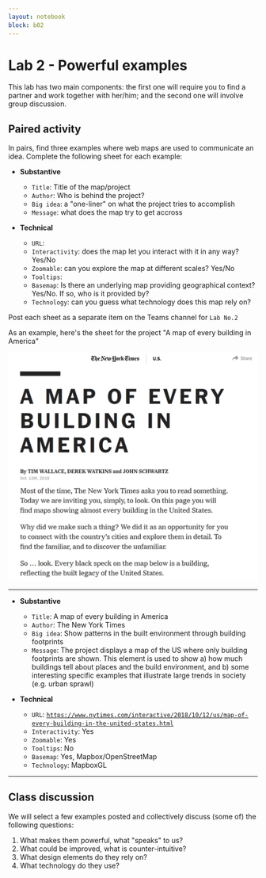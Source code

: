 ```yaml
---
layout: notebook
block: b02
---
```


# Lab 2 - Powerful examples

This lab has two main components: the first one will require you to find a partner and work together with her/him; and the second one will involve group discussion.

## Paired activity

In pairs, find three examples where web maps are used to communicate an idea. Complete the following sheet for each example:

- **Substantive**
    - `Title`: Title of the map/project
    - `Author`: Who is behind the project?
    - `Big idea`: a "one-liner" on what the project tries to accomplish
    - `Message`: what does the map try to get accross
    
 - **Technical**
    - `URL`:
    - `Interactivity`: does the map let you interact with it in any way? Yes/No
    - `Zoomable`: can you explore the map at different scales? Yes/No
    - `Tooltips`: 
    - `Basemap`: Is there an underlying map providing geographical context? Yes/No. If so, who is it provided by?
    - `Technology`: can you guess what technology does this map rely on?
   
Post each sheet as a separate item on the Teams channel for `Lab No.2`

As an example, here's the sheet for the project "A map of every building in America"

[![NY Times map](figs/nytimes_map.png)](https://www.nytimes.com/interactive/2018/10/12/us/map-of-every-building-in-the-united-states.html)

---
 
- **Substantive**
    - `Title`: A map of every building in America
    - `Author`: The New York Times
    - `Big idea`: Show patterns in the built environment through building footprints 
    - `Message`: The project displays a map of the US where only building footprints are shown. This element is used to show a) how much buildings tell about places and the build environment, and b) some interesting specific examples that illustrate large trends in society (e.g. urban sprawl)
    
- **Technical**
    - `URL`: [`https://www.nytimes.com/interactive/2018/10/12/us/map-of-every-building-in-the-united-states.html`](https://www.nytimes.com/interactive/2018/10/12/us/map-of-every-building-in-the-united-states.html)
    - `Interactivity`: Yes
    - `Zoomable`: Yes
    - `Tooltips`: No
    - `Basemap`: Yes, Mapbox/OpenStreetMap
    - `Technology`: MapboxGL
 
---
 
## Class discussion

We will select a few examples posted and collectively discuss (some of) the following questions:

1. What makes them powerful, what "speaks" to us?
1. What could be improved, what is counter-intuitive?
1. What design elements do they rely on?
1. What technology do they use?
